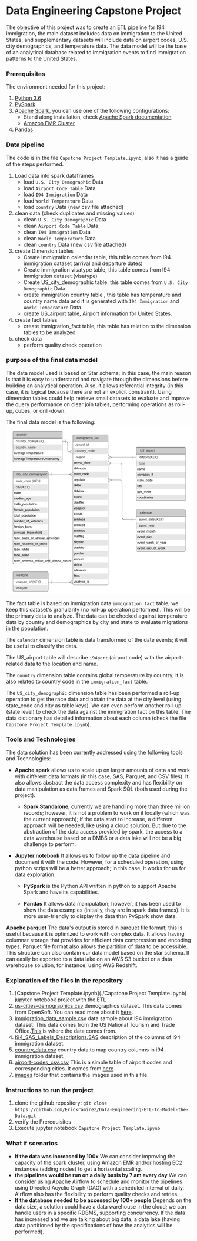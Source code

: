 # Data Engineering Capstone Project
The objective of this project was to create an ETL pipeline for I94 immigration, the main dataset includes data on immigration to the United States, and supplementary datasets will include data on airport codes, U.S. city demographics, and temperature data. The data model will be the base of an analytical database related to immigration events to find immigration patterns to the United States.

 ### Prerequisites
The environment needed for this project:
1. [Python 3.6](https://www.python.org/downloads/release/python-360/)
2. [PySpark](https://spark.apache.org/docs/latest/api/python/index.html)
3. [Apache Spark](https://spark.apache.org/), you can use one of the following configurations:
    - Stand along installation, check [Apache Spark documentation](https://spark.apache.org/downloads.html) 
    - [Amazon EMR Cluster](https://docs.aws.amazon.com/emr/latest/ManagementGuide/emr-gs-launch-sample-cluster.html)
4. [Pandas](https://pandas.pydata.org/)

### Data pipeline
The code is in the file `Capstone Project Template.ipynb`, also it has a guide of the steps performed.


1. Load data into spark dataframes
    - load `U.S. City Demographic` Data
    - load `Airport Code Table` Data
    - load `I94 Immigration` Data
    - load `World Temperature` Data
    - load `country` Data (new csv file attached)
2. clean data (check duplicates and missing values)
    - clean `U.S. City Demographic` Data
    - clean `Airport Code Table` Data
    - clean `I94 Immigration` Data
    - clean `World Temperature` Data
    - clean `country` Data (new csv file attached)   
3. create Dimension tables
    - Create immigration calendar table, this table comes from I94 immigration dataset (arrival and departure dates)
    - Create immigration visatype table, this table comes from I94 immigration dataset (visatype)
    - Create US_city_demographic table, this table comes from `U.S. City Demographic` Data
    - create immigration country table , this table has temperature and country name data and it is generated with `I94 Immigration` and `World Temperature` Data.
    - create US_airport table, Airport information for United States.
4. create fact tables
    - create immigration_fact table, this table has relation to the dimension tables to be analyzed
5. check data
    - perform quality check operation 
    
### purpose of the final data model 
The data model used is based on Star schema; in this case, the main reason is that it is easy to understand and navigate through the dimensions before building an analytical operation. Also, it allows referential integrity (in this case, it is logical because there are not an explicit constraint). Using dimension tables could help retrieve small datasets to evaluate and improve the query performance on clear join tables, performing operations as roll-up, cubes, or drill-down.

The final data model is the following:
 ![dag](/images/datamodel.png)
 

The fact table is based on immigration data `immigration_fact` table; we keep this dataset's granularity (no roll-up operation performed). This will be the primary data to analyze. The data can be checked against temperature data by country and demographics by city and state to evaluate migrations in the population.  

The `calendar`  dimension table is data transformed of the date events; it will be useful to classify the data.

The US_airport table will describe `i94port` (airport code) with the airport-related data to the location and name. 

The `country` dimension table contains global temperature by country; it is also related to country code in the `immigration_fact` table.

The `US_city_demographic` dimension table has been performed a roll-up operation to get the race data and obtain the data at the city level (using state_code and city as table keys). We can even perform another roll-up (state level) to check the data against the immigration fact on this table.  The data dictionary has detailed information about each column
(check the file `Capstone Project Template.ipynb`).

### Tools and Technologies
The data solution has been currently addressed using the following tools and Technologies:
- **Apache spark**  allows us to scale up on larger amounts of data and work with different data formats 
(in this case, SAS, Parquet, and CSV files). It also allows abstract the data access complexity and has flexibility on data manipulation as data frames and Spark SQL (both used during the project).

    - **Spark Standalone**, currently we are handling more than three million records;
however, it is not a problem to work on it locally (which was the current approach); 
if the data start to increase, a different approach will be needed, like using a cloud solution. But due to the abstraction of the data access provided by spark, the access to a data warehouse based on a DMBS or a data lake will not be a big challenge to perform.

- **Jupyter notebook**   It allows us to follow up the data pipeline and document it with the code. However, for a scheduled operation, using python scrips will be a better approach; in this case, it works for us for data exploration.

    - **PySpark** is the Python API written in python to support Apache Spark and have its capabilities.

    - **Pandas** It allows data manipulation; however, it has been used to show the data examples (initially, they are in spark data frames). It is more user-friendly to display the data than PySpark show data.

**Apache parquet** The data's output is stored in parquet file format; this is useful because it is optimized to work with complex data. It allows having columnar storage that provides for efficient data compression and encoding types. Parquet file format also allows the partition of data to be accessible. This structure can also contain our data model based on the star schema. It can easily be exported to a data lake on an AWS S3 bucket or a data warehouse solution, for instance, using AWS Redshift.


### Explanation of the files in the repository
1. [Capstone Project Template.ipynb](./Capstone Project Template.ipynb) jupyter notebook project with the ETL
2. [us-cities-demographics.csv](./us-cities-demographics.csv) demographics dataset. This data comes from OpenSoft. You can read more about it [here](https://public.opendatasoft.com/explore/dataset/us-cities-demographics/export/).
3. [immigration_data_sample.csv](./immigration_data_sample.csv) data sample about i94 immigration dataset. This data comes from the US National Tourism and Trade Office.[This](https://travel.trade.gov/research/reports/i94/historical/2016.html) is where the data comes from.
4. [I94_SAS_Labels_Descriptions.SAS](./I94_SAS_Labels_Descriptions.SAS) description of the columns of i94 immigration dataset.
5. [country_data.csv](./country_data.csv) country data to map country columns in i94 immigration dataset.
6. [airport-codes_csv.csv](./airport-codes_csv.csv) This is a simple table of airport codes and corresponding cities. It comes from [here](https://datahub.io/core/airport-codes#data)
5. [images](./images) folder that contains the images used in this file.

### Instructions to run the project
1. clone the github repository: `git clone https://github.com/Erickramirez/Data-Engineering-ETL-to-Model-the-Data.git`
2. verify the Prerequisites
3. Execute jupyter notebook `Capstone Project Template.ipynb` 

### What if scenarios 

- **If the data was increased by 100x** We can consider improving the capacity of the spark cluster, using Amazon EMR and/or hosting EC2 instances (adding nodes) to get a horizontal scaling.  
- **the pipelines would be run on a daily basis by 7 am every day** We can consider using Apache Airflow to schedule and monitor the pipelines using Directed Acyclic Graph (DAG) with a scheduled interval of daily. Airflow also has the flexibility to perform quality checks and retries.
- **If the database needed to be accessed by 100+ people** Depends on the data size, a solution could have a data warehouse in the cloud; we can handle users in a specific RDBMS, supporting concurrency. If the data has increased and we are talking about big data, a data lake (having data partitioned by the specifications of how the analytics will be performed).




